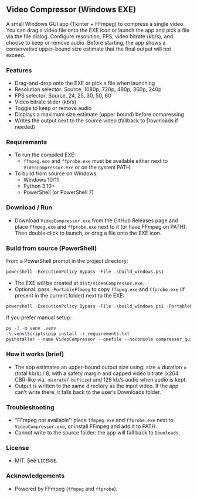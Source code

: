 ## Video Compressor (Windows EXE)

A small Windows GUI app (Tkinter + FFmpeg) to compress a single video. You can drag a video file onto the EXE icon or launch the app and pick a file via the file dialog. Configure resolution, FPS, video bitrate (kb/s), and choose to keep or remove audio. Before starting, the app shows a conservative upper-bound size estimate that the final output will not exceed.

### Features
- Drag-and-drop onto the EXE or pick a file when launching
- Resolution selector: Source, 1080p, 720p, 480p, 360p, 240p
- FPS selector: Source, 24, 25, 30, 50, 60
- Video bitrate slider (kb/s)
- Toggle to keep or remove audio
- Displays a maximum size estimate (upper bound) before compressing
- Writes the output next to the source video (fallback to Downloads if needed)

### Requirements
- To run the compiled EXE:
  - `ffmpeg.exe` and `ffprobe.exe` must be available either next to `VideoCompressor.exe` or on the system PATH.
- To build from source on Windows:
  - Windows 10/11
  - Python 3.10+
  - PowerShell (or PowerShell 7)

### Download / Run
- Download `VideoCompressor.exe` from the GitHub Releases page and place `ffmpeg.exe` and `ffprobe.exe` next to it (or have FFmpeg on PATH). Then double‑click to launch, or drag a file onto the EXE icon.

### Build from source (PowerShell)
From a PowerShell prompt in the project directory:

```powershell
powershell -ExecutionPolicy Bypass -File .\build_windows.ps1
```

- The EXE will be created at `dist/VideoCompressor.exe`.
- Optional: pass `-PortableFfmpeg` to copy `ffmpeg.exe` and `ffprobe.exe` (if present in the current folder) next to the EXE:

```powershell
powershell -ExecutionPolicy Bypass -File .\build_windows.ps1 -PortableFfmpeg
```

If you prefer manual setup:

```powershell
py -3 -m venv .venv
.\.venv\Scripts\pip install -r requirements.txt
pyinstaller --name VideoCompressor --onefile --noconsole compressor_gui.py
```

### How it works (brief)
- The app estimates an upper-bound output size using: size ≈ duration × (total kb/s) / 8, with a safety margin and capped video bitrate (x264 CBR-like via `-maxrate`/`-bufsize`) and 128 kb/s audio when audio is kept.
- Output is written to the same directory as the input video. If the app can’t write there, it falls back to the user’s Downloads folder.

### Troubleshooting
- “FFmpeg not available”: place `ffmpeg.exe` and `ffprobe.exe` next to `VideoCompressor.exe`, or install FFmpeg and add it to PATH.
- Cannot write to the source folder: the app will fall back to `Downloads`.

### License
- MIT. See `LICENSE`.

### Acknowledgements
- Powered by FFmpeg (`ffmpeg` and `ffprobe`).


